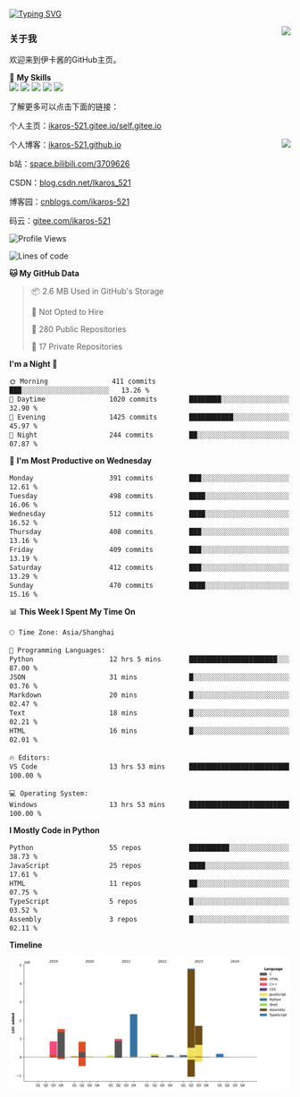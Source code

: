 [![Typing SVG](https://readme-typing-svg.herokuapp.com?size=25&duration=2500&color=8C43EA&vCenter=true&width=200&height=40&lines=Hi+Welcome+%F0%9F%91%8B%F0%9F%8F%BB;I'm+Love丶伊卡洛斯)](https://git.io/typing-svg)

<a href="#">
  <img align="right" src="https://github-readme-stats.vercel.app/api?username=Ikaros-521&count_private=true&show_icons=true&bg_color=15,f2f7fd,E0EAFC" />
</a>

### 关于我

欢迎来到伊卡酱的GitHub主页。

🌟 **My Skills**  
![](https://img.shields.io/badge/-C-A8B9CC?style=flat-square&logo=C&logoColor=fff)
![](https://img.shields.io/badge/-Python-3776AB?style=flat-square&logo=Python&logoColor=fff)
![](https://img.shields.io/badge/-JavaScript-F7DF1E?style=flat-square&logo=JavaScript&logoColor=fff)
![](https://img.shields.io/badge/-C++-00599C?style=flat-square&logo=Cpp&logoColor=fff)
![](https://img.shields.io/badge/-Linux-000000?style=flat-square&logo=Linux&logoColor=fff)

了解更多可以点击下面的链接：  

个人主页：[ikaros-521.gitee.io/self.gitee.io](https://ikaros-521.gitee.io/self.gitee.io/)  

<img align='right' src="https://github.com/Ikaros-521/Ikaros-521/assets/40910637/3a5e50bc-91dc-4aa5-b7a0-8b27ad1c2b33" height="300">

个人博客：[ikaros-521.github.io](https://ikaros-521.github.io/)  

b站：[space.bilibili.com/3709626](https://space.bilibili.com/3709626)  

CSDN：[blog.csdn.net/Ikaros_521](https://blog.csdn.net/Ikaros_521)  

博客园：[cnblogs.com/ikaros-521](https://www.cnblogs.com/ikaros-521)  

码云：[gitee.com/ikaros-521](https://gitee.com/ikaros-521)  


<!--START_SECTION:waka-->
![Profile Views](http://img.shields.io/badge/Profile%20Views-7-blue)

![Lines of code](https://img.shields.io/badge/From%20Hello%20World%20I%27ve%20Written-13.8%20million%20lines%20of%20code-blue)

**🐱 My GitHub Data** 

> 📦 2.6 MB Used in GitHub's Storage 
 > 
> 🚫 Not Opted to Hire
 > 
> 📜 280 Public Repositories 
 > 
> 🔑 17 Private Repositories 
 > 
**I'm a Night 🦉** 

```text
🌞 Morning                411 commits         ███░░░░░░░░░░░░░░░░░░░░░░   13.26 % 
🌆 Daytime                1020 commits        ████████░░░░░░░░░░░░░░░░░   32.90 % 
🌃 Evening                1425 commits        ███████████░░░░░░░░░░░░░░   45.97 % 
🌙 Night                  244 commits         ██░░░░░░░░░░░░░░░░░░░░░░░   07.87 % 
```
📅 **I'm Most Productive on Wednesday** 

```text
Monday                   391 commits         ███░░░░░░░░░░░░░░░░░░░░░░   12.61 % 
Tuesday                  498 commits         ████░░░░░░░░░░░░░░░░░░░░░   16.06 % 
Wednesday                512 commits         ████░░░░░░░░░░░░░░░░░░░░░   16.52 % 
Thursday                 408 commits         ███░░░░░░░░░░░░░░░░░░░░░░   13.16 % 
Friday                   409 commits         ███░░░░░░░░░░░░░░░░░░░░░░   13.19 % 
Saturday                 412 commits         ███░░░░░░░░░░░░░░░░░░░░░░   13.29 % 
Sunday                   470 commits         ████░░░░░░░░░░░░░░░░░░░░░   15.16 % 
```


📊 **This Week I Spent My Time On** 

```text
🕑︎ Time Zone: Asia/Shanghai

💬 Programming Languages: 
Python                   12 hrs 5 mins       ██████████████████████░░░   87.00 % 
JSON                     31 mins             █░░░░░░░░░░░░░░░░░░░░░░░░   03.76 % 
Markdown                 20 mins             █░░░░░░░░░░░░░░░░░░░░░░░░   02.47 % 
Text                     18 mins             █░░░░░░░░░░░░░░░░░░░░░░░░   02.21 % 
HTML                     16 mins             █░░░░░░░░░░░░░░░░░░░░░░░░   02.01 % 

🔥 Editors: 
VS Code                  13 hrs 53 mins      █████████████████████████   100.00 % 

💻 Operating System: 
Windows                  13 hrs 53 mins      █████████████████████████   100.00 % 
```

**I Mostly Code in Python** 

```text
Python                   55 repos            ██████████░░░░░░░░░░░░░░░   38.73 % 
JavaScript               25 repos            ████░░░░░░░░░░░░░░░░░░░░░   17.61 % 
HTML                     11 repos            ██░░░░░░░░░░░░░░░░░░░░░░░   07.75 % 
TypeScript               5 repos             █░░░░░░░░░░░░░░░░░░░░░░░░   03.52 % 
Assembly                 3 repos             █░░░░░░░░░░░░░░░░░░░░░░░░   02.11 % 
```



**Timeline**

![Lines of Code chart](https://raw.githubusercontent.com/Ikaros-521/Ikaros-521/main/assets/bar_graph.png)


<!--END_SECTION:waka-->


<!--
**Ikaros-521/Ikaros-521** is a ✨ _special_ ✨ repository because its `README.md` (this file) appears on your GitHub profile.

Here are some ideas to get you started:

- 🔭 I’m currently working on ...
- 🌱 I’m currently learning ...
- 👯 I’m looking to collaborate on ...
- 🤔 I’m looking for help with ...
- 💬 Ask me about ...
- 📫 How to reach me: ...
- 😄 Pronouns: ...
- ⚡ Fun fact: ...
-->
